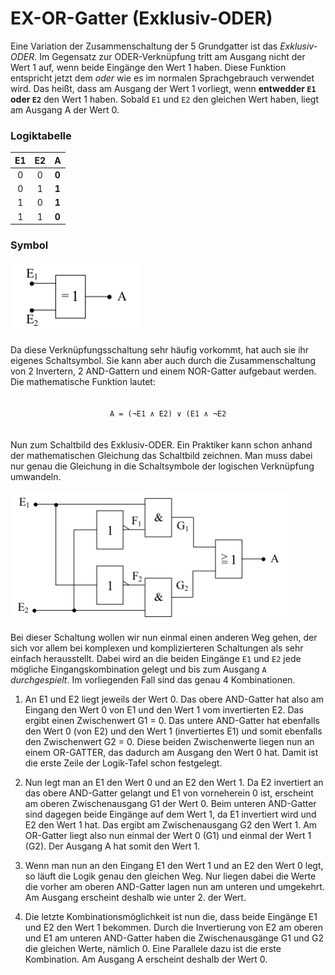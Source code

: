 
<style>
pre{
 text-align:center;
 padding:20px;
}
</style>


#  EX-OR-Gatter (Exklusiv-ODER)

Eine Variation der Zusammenschaltung der 5 Grundgatter ist das *Exklusiv-ODER*. Im Gegensatz zur ODER-Verknüpfung tritt am Ausgang nicht der Wert 1 auf, wenn beide Eingänge den Wert 1 haben. Diese Funktion entspricht jetzt dem *oder* wie es im normalen Sprachgebrauch verwendet wird. Das heißt, dass am Ausgang der Wert 1 vorliegt, wenn **entwedder `E1` oder `E2`** den Wert 1 haben. Sobald `E1` und `E2` den gleichen Wert haben, liegt am Ausgang A der Wert 0.




### Logiktabelle

|    E1    |    E2    |     A    |
|:--------:|:--------:|:--------:|
| 0        |      0   |  **0**   |
| 0        |      1   |  **1**   |
| 1        |      0   |  **1**   |
| 1        |      1   |  **0**   |




### Symbol

![symbol](img01.png)

Da diese Verknüpfungsschaltung sehr häufig vorkommt, hat auch sie ihr eigenes Schaltsymbol. Sie kann aber auch durch die Zusammenschaltung von 2 Invertern, 2 AND-Gattern und einem NOR-Gatter aufgebaut werden. Die mathematische Funktion lautet:

    A = (¬E1 ∧ E2) ∨ (E1 ∧ ¬E2


Nun zum Schaltbild des Exklusiv-ODER. Ein Praktiker kann schon anhand der mathematischen Gleichung das Schaltbild zeichnen. Man muss dabei nur genau die Gleichung in die Schaltsymbole der logischen Verknüpfung umwandeln.

![schaltung](img02.png)


Bei dieser Schaltung wollen wir nun einmal einen anderen Weg gehen, der sich vor allem bei komplexen und komplizierteren Schaltungen als sehr einfach herausstellt. Dabei wird an die beiden Eingänge `E1` und `E2` jede mögliche Eingangskombination gelegt und bis zum Ausgang `A` *durchgespielt*. Im vorliegenden Fall sind das genau 4 Kombinationen.

1. An E1 und E2 liegt jeweils der Wert 0. Das obere AND-Gatter hat also am Eingang den Wert 0 von E1 und den Wert 1 vom invertierten E2. Das ergibt einen Zwischenwert G1 = 0. Das untere AND-Gatter hat ebenfalls den Wert 0 (von E2) und den Wert 1 (invertiertes E1) und somit ebenfalls den Zwischenwert G2 = 0. Diese beiden Zwischenwerte liegen nun an einem OR-GATTER, das dadurch am Ausgang den Wert 0 hat. Damit ist die erste Zeile der Logik-Tafel schon festgelegt.

1. Nun legt man an E1 den Wert 0 und an E2 den Wert 1. Da E2 invertiert an das obere AND-Gatter gelangt und E1 von vorneherein 0 ist, erscheint am oberen Zwischenausgang G1 der Wert 0. Beim unteren AND-Gatter sind dagegen beide Eingänge auf dem Wert 1, da E1 invertiert wird und E2 den Wert 1 hat. Das ergibt am Zwischenausgang G2 den Wert 1. Am OR-Gatter liegt also nun einmal der Wert 0 (G1) und einmal der Wert 1 (G2). Der Ausgang A hat somit den Wert 1.

1. Wenn man nun an den Eingang E1 den Wert 1 und an E2 den Wert 0 legt, so läuft die Logik genau den gleichen Weg. Nur liegen dabei die Werte die vorher am oberen AND-Gatter lagen nun am unteren und umgekehrt. Am Ausgang erscheint deshalb wie unter 2. der Wert.

1. Die letzte Kombinationsmöglichkeit ist nun die, dass beide Eingänge E1 und E2 den Wert 1 bekommen. Durch die Invertierung von E2 am oberen und E1 am unteren AND-Gatter haben die Zwischenausgänge G1 und G2 die gleichen Werte, nämlich 0. Eine Parallele dazu ist die erste Kombination. Am Ausgang A erscheint deshalb der Wert 0.


